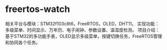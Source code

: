 # freertos-watch
相关平台与模块：STM32f103c8t6，FreeRTOS，OLED，DHT11。 实现功能：多级菜单、时间显示、万年历、电子闹钟、参数设置、温湿度检测。 项目介绍：基于STM32的多功能手表，OLED显示多级菜单，按键切换任务，FreeRTOS管理和协同各个任务。
